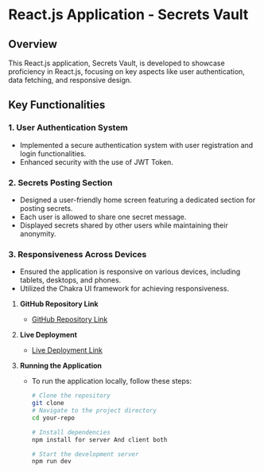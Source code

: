# React.js Application - Secrets Vault

## Overview

This React.js application, Secrets Vault, is developed to showcase proficiency in React.js, focusing on key aspects like user authentication, data fetching, and responsive design.

## Key Functionalities 

### 1. User Authentication System 

- Implemented a secure authentication system with user registration and login functionalities.
- Enhanced security with the use of JWT Token.

### 2. Secrets Posting Section 

- Designed a user-friendly home screen featuring a dedicated section for posting secrets.
- Each user is allowed to share one secret message.
- Displayed secrets shared by other users while maintaining their anonymity.

### 3. Responsiveness Across Devices 

- Ensured the application is responsive on various devices, including tablets, desktops, and phones.
- Utilized the Chakra UI framework for achieving responsiveness.





1. **GitHub Repository Link**
   - [GitHub Repository Link](https://github.com/nitish477/assignment-2)

2. **Live Deployment**
   - [Live Deployment Link](https://secretapp-anwm.onrender.com/login)


3. **Running the Application**
   - To run the application locally, follow these steps:
     ```bash
     # Clone the repository
     git clone 
     # Navigate to the project directory
     cd your-repo

     # Install dependencies
     npm install for server And client both

     # Start the development server
     npm run dev
     ```




